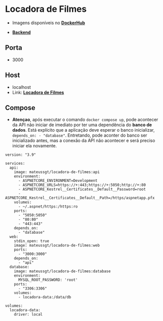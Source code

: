 # Locadora de Filmes

- Imagens disponíveis no [**DockerHub**](https://hub.docker.com/r/mateussgt/locadora-de-filmes)

- [**Backend**](https://github.com/mateuss-silva/locadora-de-filmes-backend)

## Porta
 - 3000
## Host
 - localhost
 - Link:  [**Locadora de Filmes**](http://localhost:3000/)

## Compose
- **Atençao**, após executar o comando ```docker compose up```, pode acontecer da API não iniciar de imediato por ter uma dependência do **banco de dados**. Está explícito que a aplicação deve esperar o banco inicializar, ```depends_on: - "database"```. Entretando, pode aconter do banco ser inicializado antes, mas a conexão da API não acontecer e será preciso iniciar ela novamente.
```
version: "3.9"

services:
  api:
    image: mateussgt/locadora-de-filmes:api
    environment:
      - ASPNETCORE_ENVIRONMENT=Development
      - ASPNETCORE_URLS=https://+:443;https://+:5050;http://+:80
      - ASPNETCORE_Kestrel__Certificates__Default__Password=root
      - ASPNETCORE_Kestrel__Certificates__Default__Path=/https/aspnetapp.pfx
    volumes:
      - ~/.aspnet/https:/https:ro
    ports:
      - "5050:5050"
      - "80:80"
      - "443:443"
    depends_on:
      - "database"
  web:
    stdin_open: true
    image: mateussgt/locadora-de-filmes:web
    ports:
      - "3000:3000"
    depends_on:
      - "api"
  database:
    image: mateussgt/locadora-de-filmes:database
    environment:
      MYSQL_ROOT_PASSWORD: 'root'
    ports:
      - "3306:3306"
    volumes:
      - locadora-data:/data/db

volumes:
  locadora-data:
    driver: local

```
